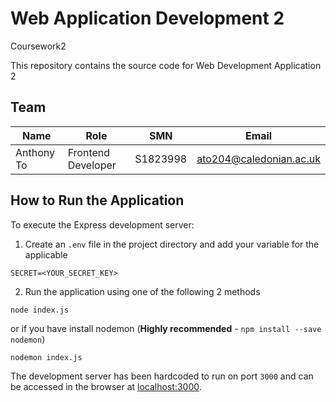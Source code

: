 # Web Application Development 2
 Coursework2

This repository contains the source code for Web Development Application 2

## Team

|Name|Role|SMN|Email|
|---|---|---|---|
|Anthony To|Frontend Developer|S1823998|[ato204@caledonian.ac.uk](mailto:ato204@caledonian.ac.uk)|


## How to Run the Application
To execute the Express development server:

1. Create an `.env` file in the project directory and add your variable for the applicable

```
SECRET=<YOUR_SECRET_KEY>
```

2. Run the application using one of the following 2 methods

```
node index.js
```

or if you have install nodemon (**Highly recommended** - `npm install --save nodemon`)

```
nodemon index.js
```


The development server has been hardcoded to run on port `3000` and can be accessed in the browser
at [localhost:3000](http://localhost:3000).
